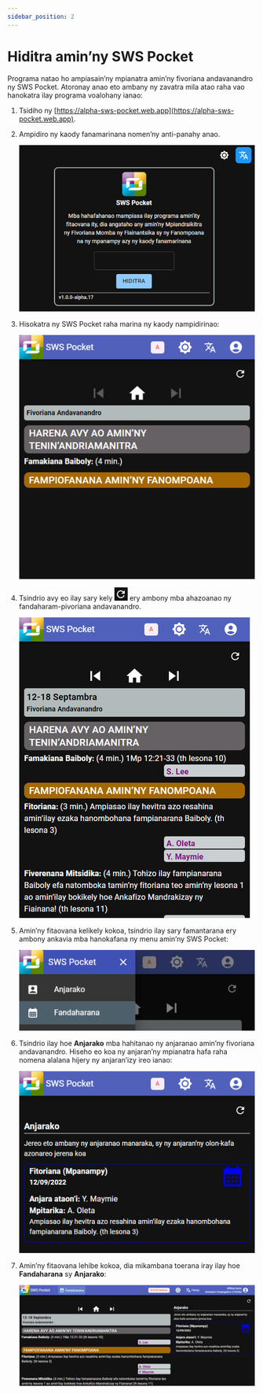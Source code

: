 ```yaml
---
sidebar_position: 2
---
```


# Hiditra amin’ny SWS Pocket

Programa natao ho ampiasain’ny mpianatra amin’ny fivoriana andavanandro ny SWS Pocket. Atoronay anao eto ambany ny zavatra mila atao raha vao hanokatra ilay programa voalohany ianao:

1. Tsidiho ny [https://alpha-sws-pocket.web.app](https://alpha-sws-pocket.web.app).
2. Ampidiro ny kaody fanamarinana nomen’ny anti-panahy anao.

   ![SWS Pocket signup](./sws_pocket_signup.png)

3. Hisokatra ny SWS Pocket raha marina ny kaody nampidirinao:

   ![SWS Pocket Home](./sws_pocket_home.png)

4. Tsindrio avy eo ilay sary kely ![Refresh Icon](./refresh_icon.png) ery ambony mba ahazoanao ny fandaharam-pivoriana andavanandro.

   ![SWS Pocket Schedule](./sws_pocket_schedule.png)

5. Amin’ny fitaovana kelikely kokoa, tsindrio ilay sary famantarana ery ambony ankavia mba hanokafana ny menu amin’ny SWS Pocket:

   ![SWS Pocket Menu](./sws_pocket_menu.png)

6. Tsindrio ilay hoe **Anjarako** mba hahitanao ny anjaranao amin’ny fivoriana andavanandro. Hiseho eo koa ny anjaran’ny mpianatra hafa raha nomena alalana hijery ny anjaran’izy ireo ianao:

   ![SWS Pocket Assignments](./sws_pocket_assignments.png)

7. Amin’ny fitaovana lehibe kokoa, dia mikambana toerana iray ilay hoe **Fandaharana** sy **Anjarako**:

   ![SWS Pocket Large](./sws_pocket_large.png)
